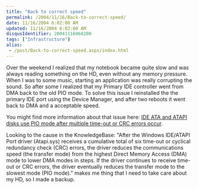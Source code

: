 ```yaml
---
title: "Back to correct speed"
permalink: /2004/11/16/Back-to-correct-speed/
date: 11/16/2004 6:02:00 AM
updated: 11/16/2004 6:02:00 AM
disqusIdentifier: 20041116060200
tags: ["Infrastructure"]
alias:
 - /post/Back-to-correct-speed.aspx/index.html
---
```

Over the weekend I realized that my notebook became quite slow and was always reading something on the HD, even without any memory pressure. When I was to some music, starting an application was really corrupting the sound. So after some I realized that my Primary IDE controller went from DMA back to the old PIO mode. To solve this issue I reinstalled the the primary IDE port using the Device Manager, and after two reboots it went back to DMA and a acceptable speed.

You might find more information about that issue here: [IDE ATA and ATAPI disks use PIO mode after multiple time-out or CRC errors occur](http://support.microsoft.com/?kbid=817472).
<!-- more -->

Looking to the cause in the KnowledgeBase: "After the Windows IDE/ATAPI Port driver (Atapi.sys) receives a cumulative total of six time-out or cyclical redundancy check (CRC) errors, the driver reduces the communications speed (the transfer mode) from the highest Direct Memory Access (DMA) mode to lower DMA modes in steps. If the driver continues to receive time-out or CRC errors, the driver eventually reduces the transfer mode to the slowest mode (PIO mode)." makes me thing that I need to take care about my HD, so I made a backup.
